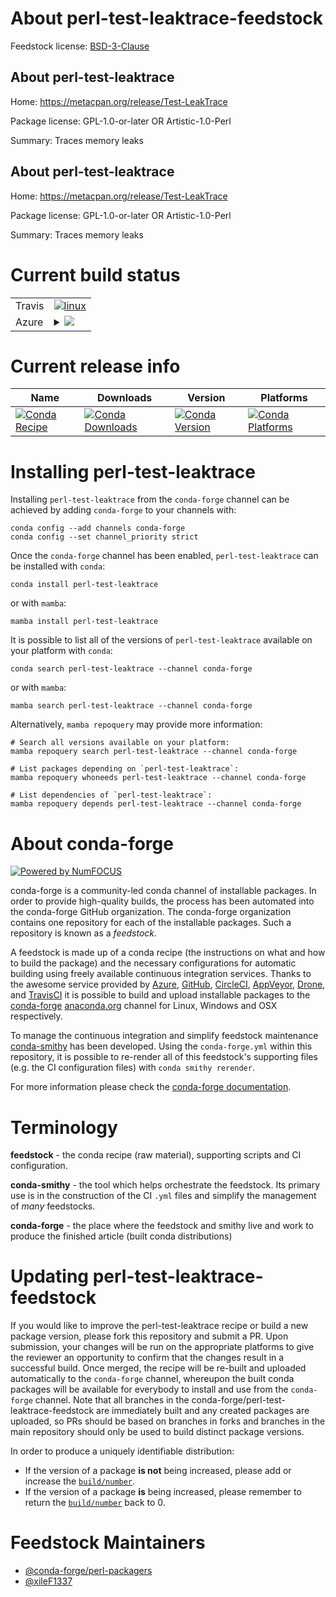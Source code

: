 About perl-test-leaktrace-feedstock
===================================

Feedstock license: [BSD-3-Clause](https://github.com/conda-forge/perl-test-leaktrace-feedstock/blob/main/LICENSE.txt)


About perl-test-leaktrace
-------------------------

Home: https://metacpan.org/release/Test-LeakTrace

Package license: GPL-1.0-or-later OR Artistic-1.0-Perl

Summary: Traces memory leaks

About perl-test-leaktrace
-------------------------

Home: https://metacpan.org/release/Test-LeakTrace

Package license: GPL-1.0-or-later OR Artistic-1.0-Perl

Summary: Traces memory leaks

Current build status
====================


<table><tr>
    <td>Travis</td>
    <td>
      <a href="https://app.travis-ci.com/conda-forge/perl-test-leaktrace-feedstock">
        <img alt="linux" src="https://img.shields.io/travis/com/conda-forge/perl-test-leaktrace-feedstock/main.svg?label=Linux">
      </a>
    </td>
  </tr>
    
  <tr>
    <td>Azure</td>
    <td>
      <details>
        <summary>
          <a href="https://dev.azure.com/conda-forge/feedstock-builds/_build/latest?definitionId=18076&branchName=main">
            <img src="https://dev.azure.com/conda-forge/feedstock-builds/_apis/build/status/perl-test-leaktrace-feedstock?branchName=main">
          </a>
        </summary>
        <table>
          <thead><tr><th>Variant</th><th>Status</th></tr></thead>
          <tbody><tr>
              <td>linux_64</td>
              <td>
                <a href="https://dev.azure.com/conda-forge/feedstock-builds/_build/latest?definitionId=18076&branchName=main">
                  <img src="https://dev.azure.com/conda-forge/feedstock-builds/_apis/build/status/perl-test-leaktrace-feedstock?branchName=main&jobName=linux&configuration=linux%20linux_64_" alt="variant">
                </a>
              </td>
            </tr><tr>
              <td>linux_aarch64</td>
              <td>
                <a href="https://dev.azure.com/conda-forge/feedstock-builds/_build/latest?definitionId=18076&branchName=main">
                  <img src="https://dev.azure.com/conda-forge/feedstock-builds/_apis/build/status/perl-test-leaktrace-feedstock?branchName=main&jobName=linux&configuration=linux%20linux_aarch64_" alt="variant">
                </a>
              </td>
            </tr><tr>
              <td>linux_ppc64le</td>
              <td>
                <a href="https://dev.azure.com/conda-forge/feedstock-builds/_build/latest?definitionId=18076&branchName=main">
                  <img src="https://dev.azure.com/conda-forge/feedstock-builds/_apis/build/status/perl-test-leaktrace-feedstock?branchName=main&jobName=linux&configuration=linux%20linux_ppc64le_" alt="variant">
                </a>
              </td>
            </tr><tr>
              <td>osx_64</td>
              <td>
                <a href="https://dev.azure.com/conda-forge/feedstock-builds/_build/latest?definitionId=18076&branchName=main">
                  <img src="https://dev.azure.com/conda-forge/feedstock-builds/_apis/build/status/perl-test-leaktrace-feedstock?branchName=main&jobName=osx&configuration=osx%20osx_64_" alt="variant">
                </a>
              </td>
            </tr>
          </tbody>
        </table>
      </details>
    </td>
  </tr>
</table>

Current release info
====================

| Name | Downloads | Version | Platforms |
| --- | --- | --- | --- |
| [![Conda Recipe](https://img.shields.io/badge/recipe-perl--test--leaktrace-green.svg)](https://anaconda.org/conda-forge/perl-test-leaktrace) | [![Conda Downloads](https://img.shields.io/conda/dn/conda-forge/perl-test-leaktrace.svg)](https://anaconda.org/conda-forge/perl-test-leaktrace) | [![Conda Version](https://img.shields.io/conda/vn/conda-forge/perl-test-leaktrace.svg)](https://anaconda.org/conda-forge/perl-test-leaktrace) | [![Conda Platforms](https://img.shields.io/conda/pn/conda-forge/perl-test-leaktrace.svg)](https://anaconda.org/conda-forge/perl-test-leaktrace) |

Installing perl-test-leaktrace
==============================

Installing `perl-test-leaktrace` from the `conda-forge` channel can be achieved by adding `conda-forge` to your channels with:

```
conda config --add channels conda-forge
conda config --set channel_priority strict
```

Once the `conda-forge` channel has been enabled, `perl-test-leaktrace` can be installed with `conda`:

```
conda install perl-test-leaktrace
```

or with `mamba`:

```
mamba install perl-test-leaktrace
```

It is possible to list all of the versions of `perl-test-leaktrace` available on your platform with `conda`:

```
conda search perl-test-leaktrace --channel conda-forge
```

or with `mamba`:

```
mamba search perl-test-leaktrace --channel conda-forge
```

Alternatively, `mamba repoquery` may provide more information:

```
# Search all versions available on your platform:
mamba repoquery search perl-test-leaktrace --channel conda-forge

# List packages depending on `perl-test-leaktrace`:
mamba repoquery whoneeds perl-test-leaktrace --channel conda-forge

# List dependencies of `perl-test-leaktrace`:
mamba repoquery depends perl-test-leaktrace --channel conda-forge
```


About conda-forge
=================

[![Powered by
NumFOCUS](https://img.shields.io/badge/powered%20by-NumFOCUS-orange.svg?style=flat&colorA=E1523D&colorB=007D8A)](https://numfocus.org)

conda-forge is a community-led conda channel of installable packages.
In order to provide high-quality builds, the process has been automated into the
conda-forge GitHub organization. The conda-forge organization contains one repository
for each of the installable packages. Such a repository is known as a *feedstock*.

A feedstock is made up of a conda recipe (the instructions on what and how to build
the package) and the necessary configurations for automatic building using freely
available continuous integration services. Thanks to the awesome service provided by
[Azure](https://azure.microsoft.com/en-us/services/devops/), [GitHub](https://github.com/),
[CircleCI](https://circleci.com/), [AppVeyor](https://www.appveyor.com/),
[Drone](https://cloud.drone.io/welcome), and [TravisCI](https://travis-ci.com/)
it is possible to build and upload installable packages to the
[conda-forge](https://anaconda.org/conda-forge) [anaconda.org](https://anaconda.org/)
channel for Linux, Windows and OSX respectively.

To manage the continuous integration and simplify feedstock maintenance
[conda-smithy](https://github.com/conda-forge/conda-smithy) has been developed.
Using the ``conda-forge.yml`` within this repository, it is possible to re-render all of
this feedstock's supporting files (e.g. the CI configuration files) with ``conda smithy rerender``.

For more information please check the [conda-forge documentation](https://conda-forge.org/docs/).

Terminology
===========

**feedstock** - the conda recipe (raw material), supporting scripts and CI configuration.

**conda-smithy** - the tool which helps orchestrate the feedstock.
                   Its primary use is in the construction of the CI ``.yml`` files
                   and simplify the management of *many* feedstocks.

**conda-forge** - the place where the feedstock and smithy live and work to
                  produce the finished article (built conda distributions)


Updating perl-test-leaktrace-feedstock
======================================

If you would like to improve the perl-test-leaktrace recipe or build a new
package version, please fork this repository and submit a PR. Upon submission,
your changes will be run on the appropriate platforms to give the reviewer an
opportunity to confirm that the changes result in a successful build. Once
merged, the recipe will be re-built and uploaded automatically to the
`conda-forge` channel, whereupon the built conda packages will be available for
everybody to install and use from the `conda-forge` channel.
Note that all branches in the conda-forge/perl-test-leaktrace-feedstock are
immediately built and any created packages are uploaded, so PRs should be based
on branches in forks and branches in the main repository should only be used to
build distinct package versions.

In order to produce a uniquely identifiable distribution:
 * If the version of a package **is not** being increased, please add or increase
   the [``build/number``](https://docs.conda.io/projects/conda-build/en/latest/resources/define-metadata.html#build-number-and-string).
 * If the version of a package **is** being increased, please remember to return
   the [``build/number``](https://docs.conda.io/projects/conda-build/en/latest/resources/define-metadata.html#build-number-and-string)
   back to 0.

Feedstock Maintainers
=====================

* [@conda-forge/perl-packagers](https://github.com/orgs/conda-forge/teams/perl-packagers/)
* [@xileF1337](https://github.com/xileF1337/)

